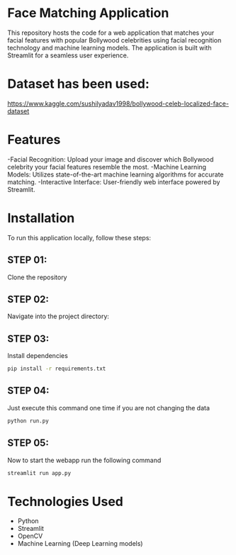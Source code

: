 # Face Matching Application
This repository hosts the code for a web application that matches your facial features with popular Bollywood celebrities using facial recognition technology and machine learning models. The application is built with Streamlit for a seamless user experience.

# Dataset has been used:
https://www.kaggle.com/sushilyadav1998/bollywood-celeb-localized-face-dataset


# Features
-Facial Recognition: Upload your image and discover which Bollywood celebrity your facial features resemble the most.
-Machine Learning Models: Utilizes state-of-the-art machine learning algorithms for accurate matching.
-Interactive Interface: User-friendly web interface powered by Streamlit.

# Installation
To run this application locally, follow these steps:

## STEP 01: 
Clone the repository


## STEP 02: 
Navigate into the project directory:


## STEP 03: 
Install dependencies

```bash
pip install -r requirements.txt
```

## STEP 04: 
Just execute this command one time if you are not changing the data


```bash
python run.py
```

## STEP 05: 
Now to start the webapp run the following command


```bash
streamlit run app.py
```

# Technologies Used
- Python
- Streamlit
- OpenCV
- Machine Learning (Deep Learning models)
